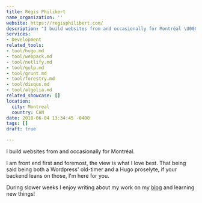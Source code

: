 ```yaml
---
title: Régis Philibert
name_organization: ''
website: https://regisphilibert.com/
description: "I build websites from and occasionally for Montréal \U0001F1E8\U0001F1E6."
services:
- Development
related_tools:
- tool/hugo.md
- tool/webpack.md
- tool/netlify.md
- tool/gulp.md
- tool/grunt.md
- tool/forestry.md
- tool/disqus.md
- tool/algolia.md
related_showcase: []
location:
  city: Montreal
  country: CAN
date: 2018-06-04 13:34:45 -0400
tags: []
draft: true

---
```

I build websites from and occasionally for Montréal.

I am front end first and foremost, the view is what I love best. That being said being both a Wordpress' old-timer and a Hugo proselyte, if your backend leans on those, I'm here for you.

During slower weeks I enjoy writing about my work on my [blog](https://regisphilibert.com/blog) and learning new things!
